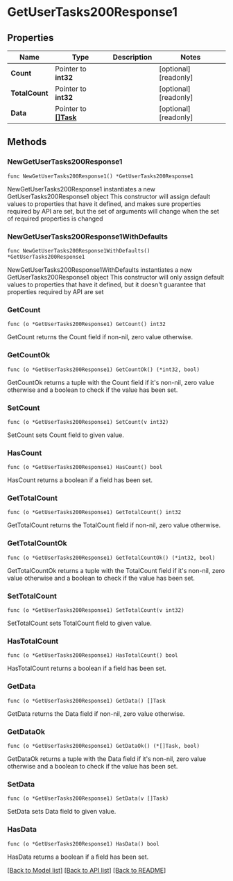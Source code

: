 # GetUserTasks200Response1

## Properties

Name | Type | Description | Notes
------------ | ------------- | ------------- | -------------
**Count** | Pointer to **int32** |  | [optional] [readonly] 
**TotalCount** | Pointer to **int32** |  | [optional] [readonly] 
**Data** | Pointer to [**[]Task**](Task.md) |  | [optional] [readonly] 

## Methods

### NewGetUserTasks200Response1

`func NewGetUserTasks200Response1() *GetUserTasks200Response1`

NewGetUserTasks200Response1 instantiates a new GetUserTasks200Response1 object
This constructor will assign default values to properties that have it defined,
and makes sure properties required by API are set, but the set of arguments
will change when the set of required properties is changed

### NewGetUserTasks200Response1WithDefaults

`func NewGetUserTasks200Response1WithDefaults() *GetUserTasks200Response1`

NewGetUserTasks200Response1WithDefaults instantiates a new GetUserTasks200Response1 object
This constructor will only assign default values to properties that have it defined,
but it doesn't guarantee that properties required by API are set

### GetCount

`func (o *GetUserTasks200Response1) GetCount() int32`

GetCount returns the Count field if non-nil, zero value otherwise.

### GetCountOk

`func (o *GetUserTasks200Response1) GetCountOk() (*int32, bool)`

GetCountOk returns a tuple with the Count field if it's non-nil, zero value otherwise
and a boolean to check if the value has been set.

### SetCount

`func (o *GetUserTasks200Response1) SetCount(v int32)`

SetCount sets Count field to given value.

### HasCount

`func (o *GetUserTasks200Response1) HasCount() bool`

HasCount returns a boolean if a field has been set.

### GetTotalCount

`func (o *GetUserTasks200Response1) GetTotalCount() int32`

GetTotalCount returns the TotalCount field if non-nil, zero value otherwise.

### GetTotalCountOk

`func (o *GetUserTasks200Response1) GetTotalCountOk() (*int32, bool)`

GetTotalCountOk returns a tuple with the TotalCount field if it's non-nil, zero value otherwise
and a boolean to check if the value has been set.

### SetTotalCount

`func (o *GetUserTasks200Response1) SetTotalCount(v int32)`

SetTotalCount sets TotalCount field to given value.

### HasTotalCount

`func (o *GetUserTasks200Response1) HasTotalCount() bool`

HasTotalCount returns a boolean if a field has been set.

### GetData

`func (o *GetUserTasks200Response1) GetData() []Task`

GetData returns the Data field if non-nil, zero value otherwise.

### GetDataOk

`func (o *GetUserTasks200Response1) GetDataOk() (*[]Task, bool)`

GetDataOk returns a tuple with the Data field if it's non-nil, zero value otherwise
and a boolean to check if the value has been set.

### SetData

`func (o *GetUserTasks200Response1) SetData(v []Task)`

SetData sets Data field to given value.

### HasData

`func (o *GetUserTasks200Response1) HasData() bool`

HasData returns a boolean if a field has been set.


[[Back to Model list]](../README.md#documentation-for-models) [[Back to API list]](../README.md#documentation-for-api-endpoints) [[Back to README]](../README.md)


